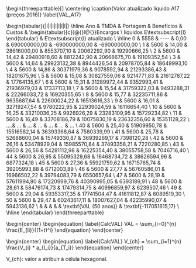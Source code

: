 \begin{threeparttable}[]
\centering
\caption{Valor atualizado líquido A17 (preços 2016)}
\label{VAL_A17}

\begin{tabular}{|l|l|l|l|l|l|l|}
\hline
Ano & TMDA & Portagem & Benefícios      & Custos       & \begin{tabular}[c]{@{}l@{}}Encargos \\ líquidos E\textsubscript{l} \end{tabular} & E\textsubscript{l} atualizado     \\ \hline
0   & 5558 & ----     & 0,00        & 690000000,00 & -690000000,00 & -690000000,00 \\
1   & 5600 & 14,00    & 28616000,00 & 8553707,10   & 20062292,90   & 19290666,25   \\
2   & 5600 & 14,42    & 29480918,60 & 8812242,90   & 20668675,70   & 19109352,54   \\
3   & 5600 & 14,64    & 29923132,38 & 8944426,54   & 20978705,84   & 18649993,10   \\
4   & 5600 & 14,86    & 30371979,36 & 9078592,94   & 21293386,43   & 18201675,96   \\
5   & 5600 & 15,08    & 30827559,06 & 9214771,83   & 21612787,22   & 17764135,67   \\
6   & 5600 & 15,31    & 31289972,44 & 9352993,41   & 21936979,03   & 17337113,18   \\
7   & 5600 & 15,54    & 31759322,03 & 9493288,31   & 22266033,72   & 16920355,65   \\
8   & 5600 & 15,77    & 32235711,86 & 9635687,64   & 22600024,22   & 16513616,33   \\
9   & 5600 & 16,01    & 32719247,54 & 9780222,95   & 22939024,59   & 16116654,40   \\
10  & 5600 & 16,25    & 33210036,25 & 9926926,29   & 23283109,95   & 15729234,82   \\
11  & 5600 & 16,49    & 33708186,79 & 10075830,19  & 23632356,60   & 15351128,22   \\
....& ... & ... & ... & ... & ... & ... \\
40  & 5600 & 25,40    & 51909950,78 & 15516582,14  & 36393368,64   & 7580339,99    \\
41  & 5600 & 25,78    & 52688600,04 & 15749330,87  & 36939269,17   & 7398120,28    \\
42  & 5600 & 26,16    & 53478929,04 & 15985570,84  & 37493358,21   & 7220280,85    \\
43  & 5600 & 26,56    & 54281112,98 & 16225354,40  & 38055758,58   & 7046716,40    \\
44  & 5600 & 26,95    & 55095329,68 & 16468734,72  & 38626594,96   & 6877324,18    \\
45  & 5600 & 27,36    & 55921759,62 & 16715765,74  & 39205993,88   & 6712003,89    \\
46  & 5600 & 27,77    & 56760586,01 & 16966502,22  & 39794083,79   & 6550657,64    \\
47  & 5600 & 28,19    & 57611994,80 & 17220999,76  & 40390995,05   & 6393189,91    \\
48  & 5600 & 28,61    & 58476174,73 & 17479314,75  & 40996859,97   & 6239507,46    \\
49  & 5600 & 29,04    & 59353317,35 & 17741504,47  & 41611812,87   & 6089519,30    \\
50  & 5600 & 29,47    & 60243617,11 & 18007627,04  & 42235990,07   & 5943136,62    \\
    &      &          &             &              & \textbf{VAL (50 anos)} & \textbf{-117051615,17} \\ \hline
\end{tabular}
\end{threeparttable}

\begin{center}
\begin{equation}
\label{CalcVAL}
VAL = \sum_{i=0}^{n} \frac{E_{li}}{(1+t)^i}
\end{equation}
\end{center}


\begin{center}
\begin{equation}
\label{CalcVAL}
V_{ch} = \sum_{i=1}^{n} \frac{V_{i} * a_{I_i}}{a_{T_i}}
\end{equation}
\end{center}

V_{ch}: valor a atribuir à célula hexagonal.




